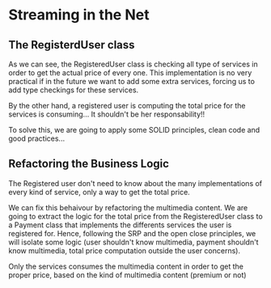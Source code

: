 # Streaming in the Net

## The RegisterdUser class

As we can see, the RegisteredUser class is checking all type of services in order to get the actual price of every one. This implementation is no very practical if in the future we want to add some extra services, forcing us to add type checkings for these services.

By the other hand, a registered user is computing the total price for the services is consuming... It shouldn't be her responsability!!

To solve this, we are going to apply some SOLID principles, clean code and good practices...

## Refactoring the Business Logic

The Registered user don't need to know about the many implementations of every kind of service, only a way to get the total price.

We can fix this behaivour by refactoring the multimedia content. We are going to extract the logic for the total price from the RegisteredUser class to a Payment class that implements the differents services the user is registered for.
Hence, following the SRP and the open close principles, we will isolate some logic (user shouldn't know multimedia, payment shouldn't know multimedia, total price computation outside the user concerns).

Only the services consumes the multimedia content in order to get the proper price, based on the kind of multimedia content (premium or not)
